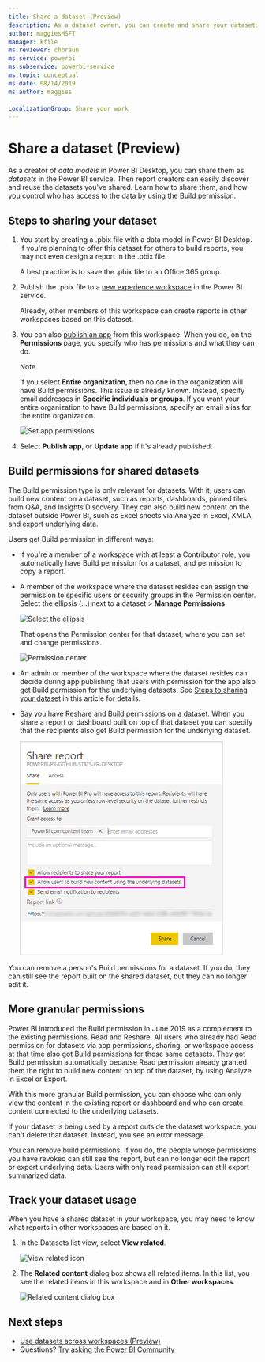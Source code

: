 ```yaml
---
title: Share a dataset (Preview)
description: As a dataset owner, you can create and share your datasets so others can use them. Learn how you can keep control of who has access to the data by using the Build permission.
author: maggiesMSFT
manager: kfile
ms.reviewer: chbraun
ms.service: powerbi
ms.subservice: powerbi-service
ms.topic: conceptual
ms.date: 08/14/2019
ms.author: maggies

LocalizationGroup: Share your work
---
```

# Share a dataset (Preview)

As a creator of *data models* in Power BI Desktop, you can share them as *datasets* in the Power BI service. Then report creators can easily discover and reuse the datasets you've shared. Learn how to share them, and how you control who has access to the data by using the Build permission.

## Steps to sharing your dataset

1. You start by creating a .pbix file with a data model in Power BI Desktop. If you're planning to offer this dataset for others to build reports, you may not even design a report in the .pbix file.

    A best practice is to save the .pbix file to an Office 365 group.

1. Publish the .pbix file to a [new experience workspace](service-create-the-new-workspaces.md) in the Power BI service.
    
    Already, other members of this workspace can create reports in other workspaces based on this dataset.

1. You can also [publish an app](service-create-distribute-apps.md) from this workspace. When you do, on the **Permissions** page, you specify who has permissions and what they can do.

    > [!NOTE]
    > If you select **Entire organization**, then no one in the organization will have Build permissions. This issue is already known. Instead, specify email addresses in **Specific individuals or groups**.  If you want your entire organization to have Build permissions, specify an email alias for the entire organization.

    ![Set app permissions](media/service-datasets-build-permissions/power-bi-dataset-app-permissions.png)

1. Select **Publish app**, or **Update app** if it's already published.

## Build permissions for shared datasets

The Build permission type is only relevant for datasets. With it, users can build new content on a dataset, such as reports, dashboards, pinned tiles from Q&A, and Insights Discovery. They can also build new content on the dataset outside Power BI, such as Excel sheets via Analyze in Excel, XMLA, and export underlying data.

Users get Build permission in different ways:

- If you're a member of a workspace with at least a Contributor role, you automatically have Build permission for a dataset, and permission to copy a report.
 
- A member of the workspace where the dataset resides can assign the permission to specific users or security groups in the Permission center. Select the ellipsis (…) next to a dataset > **Manage Permissions**.

    ![Select the ellipsis](media/service-datasets-build-permissions/power-bi-dataset-manage-permissions.png)

    That opens the Permission center for that dataset, where you can set and change permissions.

    ![Permission center](media/service-datasets-build-permissions/power-bi-dataset-permissions.png)

- An admin or member of the workspace where the dataset resides can decide during app publishing that users with permission for the app also get Build permission for the underlying datasets. See [Steps to sharing your dataset](#steps-to-sharing-your-dataset) in this article for details.

- Say you have Reshare and Build permissions on a dataset. When you share a report or dashboard built on top of that dataset you can specify that the recipients also get Build permission for the underlying dataset.

    ![Build permissions](media/service-datasets-build-permissions/power-bi-share-report-allow-users.png)

You can remove a person's Build permissions for a dataset. If you do, they can still see the report built on the shared dataset, but they can no longer edit it.

## More granular permissions

Power BI introduced the Build permission in June 2019 as a complement to the existing permissions, Read and Reshare. All users who already had Read permission for datasets via app permissions, sharing, or workspace access at that time also got Build permissions for those same datasets. They got Build permission automatically because Read permission already granted them the right to build new content on top of the dataset, by using Analyze in Excel or Export.

With this more granular Build permission, you can choose who can only view the content in the existing report or dashboard and who can create content connected to the underlying datasets.

If your dataset is being used by a report outside the dataset workspace, you can't delete that dataset. Instead, you see an error message.

You can remove build permissions. If you do, the people whose permissions you have revoked can still see the report, but can no longer edit the report or export underlying data. Users with only read permission can still export summarized data. 

## Track your dataset usage

When you have a shared dataset in your workspace, you may need to know what reports in other workspaces are based on it.

1. In the Datasets list view, select **View related**.

    ![View related icon](media/service-datasets-build-permissions/power-bi-dataset-view-related-to-dataset.png)

1. The **Related content** dialog box shows all related items. In this list, you see the related items in this workspace and in **Other workspaces**.
 
    ![Related content dialog box](media/service-datasets-build-permissions/power-bi-dataset-related-workspaces.png)

## Next steps

- [Use datasets across workspaces (Preview)](service-datasets-across-workspaces.md)
- Questions? [Try asking the Power BI Community](http://community.powerbi.com/)
